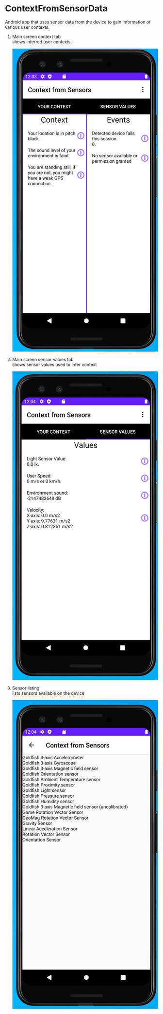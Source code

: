 # ContextFromSensorData
Android app that uses sensor data from the device to gain information of various user contexts.

1) Main screen context tab\
   shows inferred user contexts
   
   ![mainscr](https://github.com/Niko-Leskinen/ContextFromSensorData/blob/master/APK/mainscr.PNG?raw=true&s=200)

2) Main screen sensor values tab\
   shows sensor values used to infer context
   
   ![snscr](https://github.com/Niko-Leskinen/ContextFromSensorData/blob/master/APK/snscr.PNG?raw=true)
   
3) Sensor listing\
   lists sensors available on the device
   
   ![listscr](https://github.com/Niko-Leskinen/ContextFromSensorData/blob/master/APK/listscr.PNG?raw=true)
